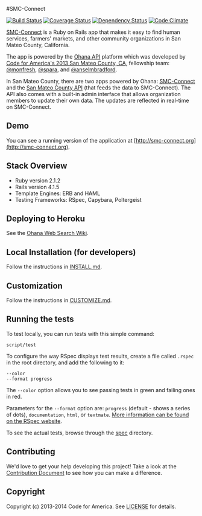 #SMC-Connect

[![Build Status](https://travis-ci.org/smcgov/SMC-Connect.png?branch=master)](https://travis-ci.org/smcgov/SMC-Connect) [![Coverage Status](https://coveralls.io/repos/smcgov/SMC-Connect/badge.png?branch=master)](https://coveralls.io/r/smcgov/SMC-Connect) [![Dependency Status](https://gemnasium.com/smcgov/SMC-Connect.png)](https://gemnasium.com/smcgov/SMC-Connect) [![Code Climate](https://codeclimate.com/github/smcgov/SMC-Connect.png)](https://codeclimate.com/github/smcgov/SMC-Connect)

[SMC-Connect](http://www.smc-connect.org) is a Ruby on Rails app that makes it easy to find human services, farmers' markets, and other community organizations in San Mateo County, California.

The app is powered by the [Ohana API](http://ohanapi.org) platform which was developed by [Code for America's 2013 San Mateo County, CA,](http://codeforamerica.org/2013-partners/san-mateo-county/) fellowship team: [@monfresh](https://github.com/monfresh), [@spara](https://github.com/spara), and [@anselmbradford](https://github.com/anselmbradford).

In San Mateo County, there are two apps powered by Ohana: [SMC-Connect](http://smc-connect.org) and the [San Mateo County API](https://github.com/smcgov/ohana-api-smc) (that feeds the data to SMC-Connect). The API also comes with a built-in admin interface that allows organization members to update their own data. The updates are reflected in real-time on SMC-Connect.

## Demo
You can see a running version of the application at
[http://smc-connect.org](http://smc-connect.org).

## Stack Overview
* Ruby version 2.1.2
* Rails version 4.1.5
* Template Engines: ERB and HAML
* Testing Frameworks: RSpec, Capybara, Poltergeist

## Deploying to Heroku
See the [Ohana Web Search Wiki](https://github.com/codeforamerica/ohana-web-search/wiki/How-to-deploy-Ohana-Web-Search-to-your-Heroku-account).

## Local Installation (for developers)
Follow the instructions in [INSTALL.md][install].

[install]: https://github.com/smcgov/SMC-Connect/blob/master/INSTALL.md

## Customization
Follow the instructions in [CUSTOMIZE.md][customize].

[customize]: https://github.com/smcgov/SMC-Connect/blob/master/CUSTOMIZE.md

## Running the tests
To test locally, you can run tests with this simple command:

    script/test

To configure the way RSpec displays test results, create a file called `.rspec` in the root directory, and add the following to it:

    --color
    --format progress

The `--color` option allows you to see passing tests in green and failing ones in red.

Parameters for the `--format` option are: `progress` (default - shows a series of dots), `documentation`, `html`, or `textmate`. [More information can be found on the RSpec website](https://www.relishapp.com/rspec/rspec-core/v/3-0/docs/configuration/read-command-line-configuration-options-from-files).

To see the actual tests, browse through the [spec](https://github.com/smcgov/SMC-Connect/tree/master/spec) directory.

## Contributing
We'd love to get your help developing this project! Take a look at the [Contribution Document](https://github.com/smcgov/SMC-Connect/blob/master/CONTRIBUTING.md) to see how you can make a difference.

## Copyright
Copyright (c) 2013-2014 Code for America. See [LICENSE](https://github.com/smcgov/smc-connect/blob/master/LICENSE.md) for details.
